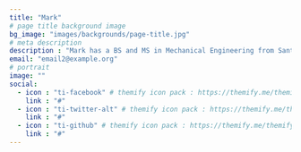 ```yaml
---
title: "Mark"
# page title background image
bg_image: "images/backgrounds/page-title.jpg"
# meta description
description : "Mark has a BS and MS in Mechanical Engineering from Santa Clara University and years of experience as a professional instructor and trainer for Data Science, Machine Learning and Python Programming."
email: "email2@example.org"
# portrait
image: ""
social:
  - icon : "ti-facebook" # themify icon pack : https://themify.me/themify-icons
    link : "#"
  - icon : "ti-twitter-alt" # themify icon pack : https://themify.me/themify-icons
    link : "#"
  - icon : "ti-github" # themify icon pack : https://themify.me/themify-icons
    link : "#"
---
```

